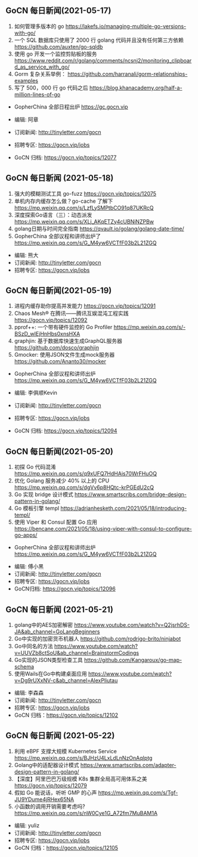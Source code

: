 ## GoCN 每日新闻(2021-05-17)

1. 如何管理多版本的 go https://lakefs.io/managing-multiple-go-versions-with-go/
2. 一个 SQL 数据库只使用了 2000 行 golang 代码并且没有任何第三方依赖 https://github.com/auxten/go-sqldb
3. 使用 go 开发一个监控剪贴板的服务 https://www.reddit.com/r/golang/comments/ncsnj2/monitoring_clipboard_as_service_with_go/
4. Gorm 复杂关系举例： https://github.com/harranali/gorm-relationships-examples
5. 写了 500，000 行 go 代码之后 https://blog.khanacademy.org/half-a-million-lines-of-go

* GopherChina 全部日程出炉 https://gc.gocn.vip

* 编辑: 阿章
* 订阅新闻: http://tinyletter.com/gocn
* 招聘专区: https://gocn.vip/jobs
* GoCN 归档: https://gocn.vip/topics/12077

## GoCN 每日新闻 (2021-05-18)

1. 强大的模糊测试工具 go-fuzz https://gocn.vip/topics/12075
2. 单机内存内缓存怎么做？go-cache 了解下 https://mp.weixin.qq.com/s/LzfLySMPtbCO91q87UKRcQ
3. 深度探索Go语言（三）：动态派发 https://mp.weixin.qq.com/s/XLj_AKqETZy4cUBNiNZPBw
4. golang日期与时间完全指南 https://qvault.io/golang/golang-date-time/
5. GopherChina 全部议程和讲师出炉了  https://mp.weixin.qq.com/s/G_M4yw6VCTfF03b2L21ZGQ

- 编辑: 熊大
- 订阅新闻: http://tinyletter.com/gocn
- 招聘专区: https://gocn.vip/jobs

## GoCN 每日新闻(2021-05-19)

1. 进程内缓存助你提高并发能力 https://gocn.vip/topics/12091
2. Chaos Mesh® 在腾讯——腾讯互娱混沌工程实践 https://gocn.vip/topics/12092
3. pprof++: 一个带有硬件监控的 Go Profiler https://mp.weixin.qq.com/s/-BSzD_wIEjHnHbs0xnsHXA
4. graphjin: 基于数据库快速生成GraphQL服务器 https://github.com/dosco/graphjin
5. Gmocker: 使用JSON文件生成mock服务器 https://github.com/Ananto30/mocker

* GopherChina 全部议程和讲师出炉 https://mp.weixin.qq.com/s/G_M4yw6VCTfF03b2L21ZGQ

* 编辑: 李俱顺Kevin
* 订阅新闻: http://tinyletter.com/gocn
* 招聘专区: https://gocn.vip/jobs
* GoCN 归档: https://gocn.vip/topics/12094

## GoCN 每日新闻(2021-05-20)

1. 初探 Go 代码混淆 https://mp.weixin.qq.com/s/q9xUFQ7HdHAis70WrFHuOQ
2. 优化 Golang 服务减少 40% 以上的 CPU https://mp.weixin.qq.com/s/dgVv6p8HQtc-krPGEdU2cQ
3. Go 实现 bridge 设计模式 https://www.smartscribs.com/bridge-design-pattern-in-golang/
4. Go 模板引擎 templ https://adrianhesketh.com/2021/05/18/introducing-templ/
5. 使用 Viper 和 Consul 配置 Go 应用 https://bencane.com/2021/05/18/using-viper-with-consul-to-configure-go-apps/

* GopherChina 全部议程和讲师出炉 https://mp.weixin.qq.com/s/G_M4yw6VCTfF03b2L21ZGQ

- 编辑: 傅小黑
- 订阅新闻: http://tinyletter.com/gocn
- 招聘专区: https://gocn.vip/jobs
- GoCN归档: https://gocn.vip/topics/12096

## GoCN 每日新闻 (2021-05-21)

1. golang中的AES加密解密 https://www.youtube.com/watch?v=Q2jsrhDS-JA&ab_channel=GoLangBeginners
2. Go中实现的加密货币机器人 https://github.com/rodrigo-brito/ninjabot
3. Go中同名的方法 https://www.youtube.com/watch?v=UUVZb8ctSoU&ab_channel=BrainstormCodings
4. Go实现的JSON类型检查工具 https://github.com/Kangaroux/go-map-schema
5. 使用Wails在Go中构建桌面应用 https://www.youtube.com/watch?v=Dg9rUXxNV-c&ab_channel=AlexPliutau

- 编辑: 李森森
- 订阅新闻: http://tinyletter.com/gocn
- 招聘专区: https://gocn.vip/jobs
- GoCN 归档：https://gocn.vip/topics/12102


## GoCN 每日新闻 (2021-05-22)

1. 利用 eBPF 支撑大规模 Kubernetes Service https://mp.weixin.qq.com/s/BJHzU4LxLdLnNzOnAqIptg
2. Golang中的适配器设计模式 https://www.smartscribs.com/adapter-design-pattern-in-golang/
3. 【深度】阿里巴巴万级规模 K8s 集群全局高可用体系之美 https://gocn.vip/topics/12079
4. 假如 Go 能说话，听听 GMP 的心声 https://mp.weixin.qq.com/s/Tgf-JU9YDume4jRHex65NA
5. 小函数的调用开销需要考虑吗? https://mp.weixin.qq.com/s/nW0Cye1G_A72fm7MuBAM1A

- 编辑: yuliz
- 订阅新闻: http://tinyletter.com/gocn
- 招聘专区: https://gocn.vip/jobs
- GoCN 归档：https://gocn.vip/topics/12105
